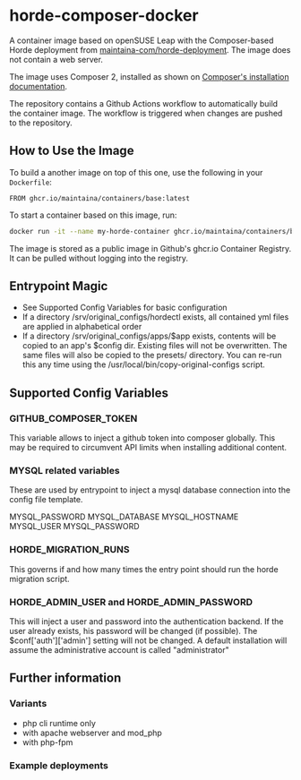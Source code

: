 # horde-composer-docker

A container image based on openSUSE Leap with the Composer-based Horde deployment from [maintaina-com/horde-deployment](https://github.com/maintaina-com/horde-deployment).
The image does not contain a web server.

The image uses Composer 2, installed as shown on [Composer's installation documentation](https://getcomposer.org/doc/faqs/how-to-install-composer-programmatically.md).

The repository contains a Github Actions workflow to automatically build the container image. The workflow is triggered when changes are pushed to the repository.

## How to Use the Image

To build a another image on top of this one, use the following in your `Dockerfile`:
```Docker
FROM ghcr.io/maintaina/containers/base:latest
```

To start a container based on this image, run:
```bash
docker run -it --name my-horde-container ghcr.io/maintaina/containers/base:latest
```

The image is stored as a public image in Github's ghcr.io Container Registry. It can
be pulled without logging into the registry.

##  Entrypoint Magic

- See Supported Config Variables for basic configuration
- If a directory /srv/original_configs/hordectl exists, all contained yml files are applied in alphabetical order
- If a directory /srv/original_configs/apps/$app exists, contents will be copied to an app's $config dir. Existing files will not be overwritten.
  The same files will also be copied to the presets/ directory.
  You can re-run this any time using the /usr/local/bin/copy-original-configs script.

## Supported Config Variables

### GITHUB_COMPOSER_TOKEN
This variable allows to inject a github token into composer globally. This may be required to circumvent API limits when installing additional content.

### MYSQL related variables

These are used by entrypoint to inject a mysql database connection into the config file template. 

MYSQL_PASSWORD
MYSQL_DATABASE
MYSQL_HOSTNAME
MYSQL_USER
MYSQL_PASSWORD

### HORDE_MIGRATION_RUNS

This governs if and how many times the entry point should run the horde migration script.

### HORDE_ADMIN_USER and HORDE_ADMIN_PASSWORD

This will inject a user and password into the authentication backend. If the user already exists, his password will be changed (if possible).
The $conf['auth']['admin'] setting will not be changed. A default installation will assume the administrative account is called "administrator"


## Further information

### Variants

- php cli runtime only
- with apache webserver and mod_php
- with php-fpm

### Example deployments
